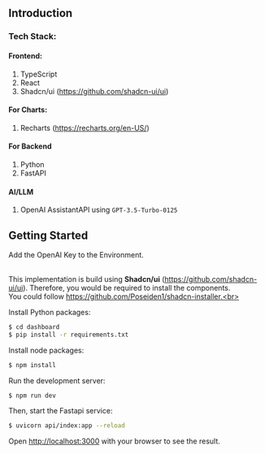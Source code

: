 ## Introduction

### Tech Stack:

#### Frontend:
1. TypeScript
2. React 
3. Shadcn/ui (https://github.com/shadcn-ui/ui)

#### For Charts:
1. Recharts (https://recharts.org/en-US/)

#### For Backend
1. Python
2. FastAPI

#### AI/LLM
1. OpenAI AssistantAPI using `GPT-3.5-Turbo-0125` 


## Getting Started

Add the OpenAI Key to the Environment.<br><br>


This implementation is build using <b>Shadcn/ui</b> (https://github.com/shadcn-ui/ui). Therefore, you would be required to install the components. <br>
You could follow https://github.com/Poseiden1/shadcn-installer.<br><br>


Install Python packages:
```bash
$ cd dashboard
$ pip install -r requirements.txt
```

Install node packages:
```bash
$ npm install
```

Run the development server:

```bash
$ npm run dev
```

Then, start the Fastapi service:
```bash
$ uvicorn api/index:app --reload
```

Open [http://localhost:3000](http://localhost:3000) with your browser to see the result.
